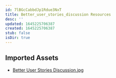 ```yaml
---
id: 7lBGcCabbdJp1Rdue3NxT
title: Better_user_stories_discussion Resources
desc: ''
updated: 1645225706387
created: 1645225706387
stub: false
isDir: true
---
```

## Imported Assets
- [Better User Stories Discussion.jpg](/assets/better-user-stories-discussion-2TgDASlUnJtC.jpg)
